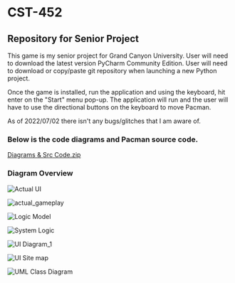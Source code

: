# CST-452
## Repository for Senior Project 




This game is my senior project for Grand Canyon University. 
User will need to download the latest version PyCharm Community Edition.
User will need to download or copy/paste git repository when launching a new Python project. 

Once the game is installed, run the application and using the keyboard, hit enter on the "Start" menu pop-up. 
The application will run and the user will have to use the directional buttons on the keyboard to move Pacman. 

As of 2022/07/02 there isn't any bugs/glitches that I am aware of. 
### Below is the code diagrams and Pacman source code. 
[Diagrams & Src Code.zip](https://github.com/ncramey85/CST-452/files/9035506/Diagrams.Src.Code.zip)

### Diagram Overview 
![Actual UI](https://user-images.githubusercontent.com/35512517/177057525-066ba9cb-19ac-47c6-9ad2-8b933f593045.png)

![actual_gameplay](https://user-images.githubusercontent.com/35512517/177057527-555ae7fc-9488-485d-8b1e-a5dc74aadb69.png)

![Logic Model](https://user-images.githubusercontent.com/35512517/177057529-50934e8f-997e-432f-b6e5-d6033d3da76e.png)

![System Logic](https://user-images.githubusercontent.com/35512517/177057531-21c29f94-1615-4a75-bfc2-893120cdd203.png)

![UI Diagram_1](https://user-images.githubusercontent.com/35512517/177057532-e977a0a6-09e6-4707-8aec-9119135521a0.png)

![UI Site map](https://user-images.githubusercontent.com/35512517/177057533-c744a36d-b3c6-46ce-8680-9583de6c354e.png)

![UML Class Diagram](https://user-images.githubusercontent.com/35512517/177057534-efec00d2-0e81-4480-99e5-5057e1ee4d67.png)


